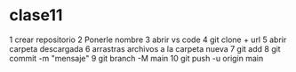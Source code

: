 # clase11
1 crear repositorio
2 Ponerle nombre
3 abrir vs code
4 git clone + url
5 abrir carpeta descargada
6 arrastras archivos a la carpeta nueva 
7 git add
8 git commit -m "mensaje"
9 git branch -M main
10 git push -u origin main
